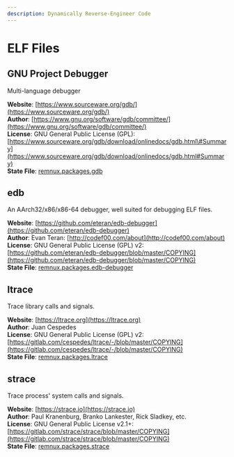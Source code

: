 ```yaml
---
description: Dynamically Reverse-Engineer Code
---
```


# ELF Files

## GNU Project Debugger

Multi-language debugger

**Website**: [https://www.sourceware.org/gdb/](https://www.sourceware.org/gdb/)  
**Author**: [https://www.gnu.org/software/gdb/committee/](https://www.gnu.org/software/gdb/committee/)  
**License**: GNU General Public License \(GPL\): [https://www.sourceware.org/gdb/download/onlinedocs/gdb.html\#Summary](https://www.sourceware.org/gdb/download/onlinedocs/gdb.html#Summary)  
**State File**: [remnux.packages.gdb](https://github.com/REMnux/salt-states/blob/master/remnux/packages/gdb.sls)

## edb

An AArch32/x86/x86-64 debugger, well suited for debugging ELF files.

**Website**: [https://github.com/eteran/edb-debugger](https://github.com/eteran/edb-debugger)  
**Author**: Evan Teran: [http://codef00.com/about](http://codef00.com/about)  
**License**: GNU General Public License \(GPL\) v2: [https://github.com/eteran/edb-debugger/blob/master/COPYING](https://github.com/eteran/edb-debugger/blob/master/COPYING)  
**State File**: [remnux.packages.edb-debugger](https://github.com/REMnux/salt-states/blob/master/remnux/packages/edb-debugger.sls)

## ltrace

Trace library calls and signals.

**Website**: [https://ltrace.org](https://ltrace.org)  
**Author**: Juan Cespedes  
**License**: GNU General Public License \(GPL\) v2: [https://gitlab.com/cespedes/ltrace/-/blob/master/COPYING](https://gitlab.com/cespedes/ltrace/-/blob/master/COPYING)  
**State File**: [remnux.packages.ltrace](https://github.com/REMnux/salt-states/blob/master/remnux/packages/ltrace.sls)

## strace

Trace process' system calls and signals.

**Website**: [https://strace.io](https://strace.io)  
**Author**: Paul Kranenburg, Branko Lankester, Rick Sladkey, etc.  
**License**: GNU General Public License v2.1+: [https://gitlab.com/strace/strace/blob/master/COPYING](https://gitlab.com/strace/strace/blob/master/COPYING)  
**State File**: [remnux.packages.strace](https://github.com/REMnux/salt-states/blob/master/remnux/packages/strace.sls)

